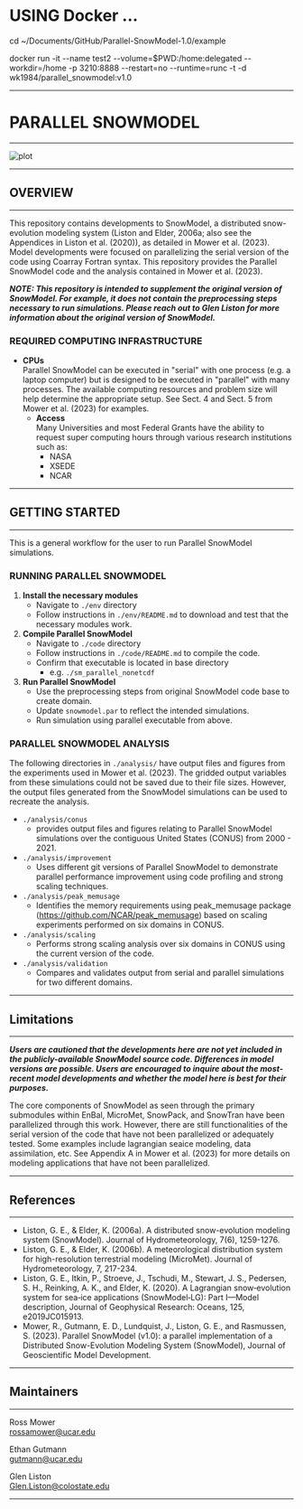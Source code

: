 # USING Docker ...

   cd ~/Documents/GitHub/Parallel-SnowModel-1.0/example

   docker run -it --name test2 --volume=$PWD:/home:delegated --workdir=/home -p 3210:8888 --restart=no --runtime=runc -t -d wk1984/parallel_snowmodel:v1.0


--- 
# **PARALLEL SNOWMODEL**  
---   

![plot](./analysis/conus/outputs/figs/conus_swe.jpg)

---      
## **OVERVIEW**  
---  
This repository contains developments to SnowModel, a distributed snow-evolution modeling system (Liston and Elder, 2006a; also see the Appendices in Liston et al. (2020)), as detailed in Mower et al. (2023). Model developments were focused on parallelizing the serial version of the code using Coarray Fortran syntax. This repository provides the Parallel SnowModel code and the analysis contained in Mower et al. (2023).  
   
***NOTE: This repository is intended to supplement the original version of SnowModel. For example, it does not contain the preprocessing steps necessary to run simulations. Please reach out to Glen Liston for more information about the original version of SnowModel.***     
               
### **REQUIRED COMPUTING INFRASTRUCTURE**    
  * **CPUs**          
  Parallel SnowModel can be executed in "serial" with one process (e.g. a laptop computer) but is designed to be executed in "parallel" with many processes. The available computing resources and problem size will help determine the appropriate setup. See Sect. 4 and Sect. 5 from Mower et al. (2023) for examples.      
    * **Access**      
    Many Universities and most Federal Grants have the ability to request super computing hours through various research institutions such as:    
      - NASA     
      - XSEDE    
      - NCAR           
     
---      
## **GETTING STARTED** 
---       
This is a general workflow for the user to run Parallel SnowModel simulations.    
### **RUNNING PARALLEL SNOWMODEL** 
1. **Install the necessary modules**       
    - Navigate to `./env` directory   
    - Follow instructions in `./env/README.md` to download and test that the necessary modules work.        
2. **Compile Parallel SnowModel**        
    - Navigate to `./code` directory  
    - Follow instructions in `./code/README.md` to compile the code.   
    - Confirm that executable is located in base directory  
      - e.g. `./sm_parallel_nonetcdf` 
3. **Run Parallel SnowModel** 
    - Use the preprocessing steps from original SnowModel code base to create domain.
    - Update `snowmodel.par` to reflect the intended simulations.
    - Run simulation using parallel executable from above.
      
### **PARALLEL SNOWMODEL ANALYSIS**    
The following directories in `./analysis/` have output files and figures from the experiments used in Mower et al. (2023). The gridded output variables from these simulations could not be saved due to their file sizes. However, the output files generated from the SnowModel simulations can be used to recreate the analysis.
  - `./analysis/conus`
    - provides output files and figures relating to Parallel SnowModel simulations over the contiguous United States (CONUS) from 2000 - 2021.   
  - `./analysis/improvement`  
    - Uses different git versions of Parallel SnowModel to demonstrate parallel performance improvement using code profiling and strong scaling techniques.  
  - `./analysis/peak_memusage`  
    - Identifies the memory requirements using peak_memusage package (https://github.com/NCAR/peak_memusage) based on scaling experiments performed on six domains in CONUS.    
  - `./analysis/scaling`  
    - Performs strong scaling analysis over six domains in CONUS using the current version of the code.   
  - `./analysis/validation`
    - Compares and validates output from serial and parallel simulations for two different domains.        
---  
## **Limitations**
---      
***Users are cautioned that the developments here are not yet included in the publicly-available SnowModel source code. Differences in model versions are possible. Users are encouraged to inquire about the most-recent model developments and whether the model here is best for their purposes.***  
  
The core components of SnowModel as seen through the primary submodules within EnBal, MicroMet, SnowPack, and SnowTran have been parallelized through this work. However, there are still functionalities of the serial version of the code that have not been parallelized or adequately tested. Some examples include lagrangian seaice modeling, data assimilation, etc. See Appendix A in Mower et al. (2023) for more details on modeling applications that have not been parallelized.      
  
---     
## **References**  
---     
- Liston, G. E., & Elder, K. (2006a). A distributed snow-evolution modeling system (SnowModel). Journal of Hydrometeorology, 7(6), 1259-1276. 
- Liston, G. E., & Elder, K. (2006b). A meteorological distribution system for high-resolution terrestrial modeling (MicroMet). Journal of Hydrometeorology, 7, 217-234.
- Liston, G. E., Itkin, P., Stroeve, J., Tschudi, M., Stewart, J. S., Pedersen, S. H., Reinking, A. K., and Elder, K. (2020). A Lagrangian snow‐evolution system for sea‐ice applications (SnowModel‐LG): Part I—Model description, Journal of Geophysical Research: Oceans, 125, e2019JC015913.  
- Mower, R., Gutmann, E. D., Lundquist, J., Liston, G. E., and Rasmussen, S. (2023). Parallel SnowModel (v1.0): a parallel implementation of a Distributed Snow-Evolution Modeling System (SnowModel), Journal of Geoscientific Model Development.   
---      
## **Maintainers**   
---    
Ross Mower  
rossamower@ucar.edu  

Ethan Gutmann  
gutmann@ucar.edu  

Glen Liston  
Glen.Liston@colostate.edu  
  
---  



